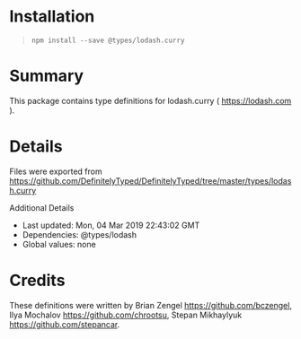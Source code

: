 # Installation
> `npm install --save @types/lodash.curry`

# Summary
This package contains type definitions for lodash.curry ( https://lodash.com ).

# Details
Files were exported from https://github.com/DefinitelyTyped/DefinitelyTyped/tree/master/types/lodash.curry

Additional Details
 * Last updated: Mon, 04 Mar 2019 22:43:02 GMT
 * Dependencies: @types/lodash
 * Global values: none

# Credits
These definitions were written by Brian Zengel <https://github.com/bczengel>, Ilya Mochalov <https://github.com/chrootsu>, Stepan Mikhaylyuk <https://github.com/stepancar>.
